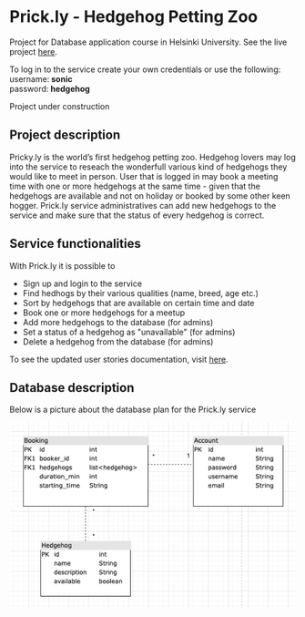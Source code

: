 # Prick.ly - Hedgehog Petting Zoo
Project for Database application course in Helsinki University. See the live project [here](https://prickly.herokuapp.com/).

To log in to the service create your own credentials or use the following:\
username:<b> sonic</b>\
password:<b> hedgehog</b>

Project under construction

## Project description
Pricky.ly is the world’s first hedgehog petting zoo. Hedgehog lovers may log into the service to reseach the wonderfull various kind of hedgehogs they would like to meet in person. User that is logged in may book a meeting time with one or more hedgehogs at the same time - given that the hedgehogs are available and not on holiday or booked by some other keen hogger. Prick.ly service administratives can add new hedgehogs to the service and make sure that the status of every hedgehog is correct.

## Service functionalities
With Prick.ly it is possible to
- Sign up and login to the service
- Find hedhogs by their various qualities (name, breed, age etc.)
- Sort by hedgehogs that are available on certain time and date
- Book one or more hedgehogs for a meetup
- Add more hedgehogs to the database (for admins)
- Set a status of a hedgehog as "unavailable" (for admins)
- Delete a hedgehog from the database (for admins)

To see the updated user stories documentation, visit [here](documentation/userstories.md).

## Database description
Below is a picture about the database plan for the Prick.ly service

![DB Prick.ly](documentation/prickly_db.png)

